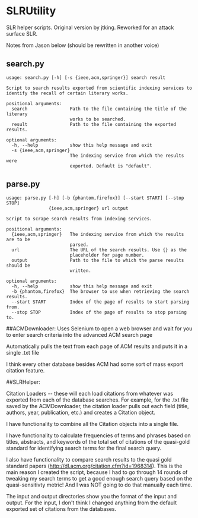 # SLRUtility
SLR helper scripts. Original version by jtking. Reworked for an attack surface SLR.

Notes from Jason below (should be rewritten in another voice)

## search.py

```
usage: search.py [-h] [-s {ieee,acm,springer}] search result

Script to search results exported from scientific indexing services to
identify the recall of certain literary works.

positional arguments:
  search                Path to the file containing the title of the literary
                        works to be searched.
  result                Path to the file containing the exported results.

optional arguments:
  -h, --help            show this help message and exit
  -s {ieee,acm,springer}
                        The indexing service from which the results were
                        exported. Default is "default".
```

## parse.py

```
usage: parse.py [-h] [-b {phantom,firefox}] [--start START] [--stop STOP]
                {ieee,acm,springer} url output

Script to scrape search results from indexing services.

positional arguments:
  {ieee,acm,springer}   The indexing service from which the results are to be
                        parsed.
  url                   The URL of the search results. Use {} as the
                        placeholder for page number.
  output                Path to the file to which the parse results should be
                        written.

optional arguments:
  -h, --help            show this help message and exit
  -b {phantom,firefox}  The browser to use when retrieving the search results.
  --start START         Index of the page of results to start parsing from.
  --stop STOP           Index of the page of results to stop parsing to.
```

##ACMDownloader:
Uses Selenium to open a web browser and wait for you to enter search criteria into the advanced ACM search page

Automatically pulls the text from each page of ACM results and puts it in a single .txt file

I think every other database besides ACM had some sort of mass export citation feature.

##SLRHelper:

Citation Loaders -- these will each load citations from whatever was exported from each of the database searches. For example, for the .txt file saved by the ACMDownloader, the citation loader pulls out each field (title, authors, year, publication, etc.) and creates a Citation object. 

I have functionality to combine all the Citation objects into a single file.

I have functionality to calculate frequencies of terms and phrases based on titles, abstracts, and keywords of the total set of citations of the quasi-gold standard for identifying search terms for the final search query.

I also have functionality to compare search results to the quasi gold standard papers (http://dl.acm.org/citation.cfm?id=1968314). This is the main reason I created the script, because I had to go through 14 rounds of tweaking my search terms to get a good enough search query based on the quasi-sensitivty metric! And I was NOT going to do that manually each time.

The input and output directories show you the format of the input and output. For the input, I don't think I changed anything from the default exported set of citations from the databases.
